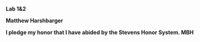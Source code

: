 **Lab 1&2**

**Matthew Harshbarger**

**I pledge my honor that I have abided by the Stevens Honor System. MBH**

